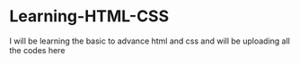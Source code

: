 # Learning-HTML-CSS
 I will be learning the basic to advance html and css and will be uploading all the codes here
